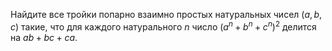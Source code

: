 Найдите все тройки попарно взаимно простых натуральных чисел $(a,b,c)$ такие, что для каждого натурального $n$ число 
${{\left( {{a}^{n}}+{{b}^{n}}+{{c}^{n}} \right)}^{2}}$ делится на $ab+bc+ca$.